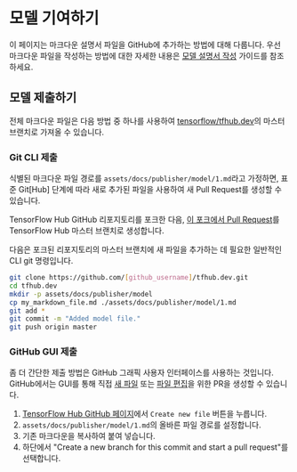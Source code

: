 <!--* freshness: { owner: 'maringeo' reviewed: '2021-05-28' review_interval: '6 months' } *-->

# 모델 기여하기

이 페이지는 마크다운 설명서 파일을 GitHub에 추가하는 방법에 대해 다룹니다. 우선 마크다운 파일을 작성하는 방법에 대한 자세한 내용은 [모델 설명서 작성](writing_model_documentation.md) 가이드를 참조하세요.

## 모델 제출하기

전체 마크다운 파일은 다음 방법 중 하나를 사용하여 [tensorflow/tfhub.dev](https://github.com/tensorflow/tfhub.dev/tree/master)의 마스터 브랜치로 가져올 수 있습니다.

### Git CLI 제출

식별된 마크다운 파일 경로를 `assets/docs/publisher/model/1.md`라고 가정하면, 표준 Git[Hub] 단계에 따라 새로 추가된 파일을 사용하여 새 Pull Request를 생성할 수 있습니다.

TensorFlow Hub GitHub 리포지토리를 포크한 다음, [이 포크에서 Pull Request](https://help.github.com/en/github/collaborating-with-issues-and-pull-requests/creating-a-pull-request-from-a-fork)를 TensorFlow Hub 마스터 브랜치로 생성합니다.

다음은 포크된 리포지토리의 마스터 브랜치에 새 파일을 추가하는 데 필요한 일반적인 CLI git 명령입니다.

```bash
git clone https://github.com/[github_username]/tfhub.dev.git
cd tfhub.dev
mkdir -p assets/docs/publisher/model
cp my_markdown_file.md ./assets/docs/publisher/model/1.md
git add *
git commit -m "Added model file."
git push origin master
```

### GitHub GUI 제출

좀 더 간단한 제출 방법은 GitHub 그래픽 사용자 인터페이스를 사용하는 것입니다. GitHub에서는 GUI를 통해 직접 [새 파일](https://help.github.com/en/github/managing-files-in-a-repository/creating-new-files) 또는 [파일 편집](https://help.github.com/en/github/managing-files-in-a-repository/editing-files-in-your-repository)을 위한 PR을 생성할 수 있습니다.

1. [TensorFlow Hub GitHub 페이지](https://github.com/tensorflow/hub)에서 `Create new file` 버튼을 누릅니다.
2. `assets/docs/publisher/model/1.md`의 올바른 파일 경로를 설정합니다.
3. 기존 마크다운을 복사하여 붙여 넣습니다.
4. 하단에서 "Create a new branch for this commit and start a pull request"를 선택합니다.
